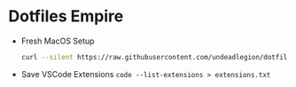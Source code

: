 # Dotfiles Empire


* Fresh MacOS Setup
	```bash
	curl --silent https://raw.githubusercontent.com/undeadlegion/dotfiles/master/bootstrap.sh | bash
	````

* Save VSCode Extensions
```code --list-extensions > extensions.txt``` 

